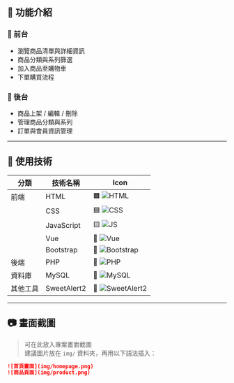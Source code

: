 ## 📌 功能介紹
### 🔹 前台
- 瀏覽商品清單與詳細資訊
- 商品分類與系列篩選
- 加入商品至購物車
- 下單購買流程
### 🔹 後台
- 商品上架 / 編輯 / 刪除
- 管理商品分類與系列
- 訂單與會員資訊管理

---

## 🔧 使用技術

| 分類     | 技術名稱         | Icon |
|----------|------------------|------|
| 前端     | HTML             | 🟧 ![HTML](https://img.shields.io/badge/-HTML5-E34F26?logo=html5&logoColor=fff&style=flat) |
|          | CSS              | 🟦 ![CSS](https://img.shields.io/badge/-CSS3-1572B6?logo=css3&logoColor=fff&style=flat) |
|          | JavaScript       | 🟨 ![JS](https://img.shields.io/badge/-JavaScript-F7DF1E?logo=javascript&logoColor=000&style=flat) |
|          | Vue              | 💚 ![Vue](https://img.shields.io/badge/-Vue.js-4FC08D?logo=vue.js&logoColor=fff&style=flat) |
|          | Bootstrap        | 💜 ![Bootstrap](https://img.shields.io/badge/-Bootstrap-7952B3?logo=bootstrap&logoColor=fff&style=flat) |
| 後端     | PHP              | 💠 ![PHP](https://img.shields.io/badge/-PHP-777BB4?logo=php&logoColor=fff&style=flat) |
| 資料庫   | MySQL            | 🐬 ![MySQL](https://img.shields.io/badge/-MySQL-4479A1?logo=mysql&logoColor=fff&style=flat) |
| 其他工具 | SweetAlert2      | 🍬 ![SweetAlert2](https://img.shields.io/badge/-SweetAlert2-FF6F61?logo=sweetalert2&logoColor=fff&style=flat) |


---

## 📷 畫面截圖

> 可在此放入專案畫面截圖  
> 建議圖片放在 `img/` 資料夾，再用以下語法插入：

```markdown
![首頁畫面](img/homepage.png)
![商品頁面](img/product.png)

